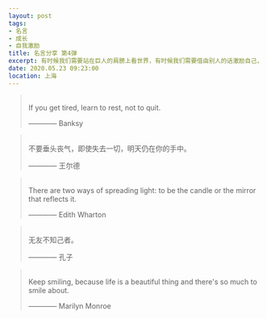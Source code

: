 ```yaml
---
layout: post
tags: 
- 名言
- 成长
- 自我激励
title: 名言分享 第4弹
excerpt: 有时候我们需要站在巨人的肩膀上看世界，有时候我们需要借由别人的话激励自己，有时候我们需要提醒自己变得更加优秀。
date: 2020.05.23 09:23:00
location: 上海
---
```


> <span class="icon-quotes-left"></span>  
> If you get tired, learn to rest, not to quit.
> <div class="source">———— Banksy</div>  
> <div class="quotes-right"><span class="icon-quotes-right"></span></div>

> <span class="icon-quotes-left"></span>  
> 不要垂头丧气，即使失去一切，明天仍在你的手中。 
> <div class="source">———— 王尔德</div>  
> <div class="quotes-right"><span class="icon-quotes-right"></span></div>

> <span class="icon-quotes-left"></span>  
> There are two ways of spreading light: to be the candle or the mirror that reflects it. 
> <div class="source">———— Edith Wharton</div>  
> <div class="quotes-right"><span class="icon-quotes-right"></span></div>

> <span class="icon-quotes-left"></span>  
> 无友不知己者。            
> <div class="source">———— 孔子</div>  
> <div class="quotes-right"><span class="icon-quotes-right"></span></div>

> <span class="icon-quotes-left"></span>  
> Keep smiling, because life is a beautiful thing and there's so much to smile about.
> <div class="source">———— Marilyn Monroe</div>  
> <div class="quotes-right"><span class="icon-quotes-right"></span></div>